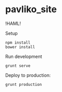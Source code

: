 pavliko_site
============
!HAML!

Setup
```
npm install
bower install
```

Run development
```
grunt serve
```

Deploy to production:
```
grunt production
```
